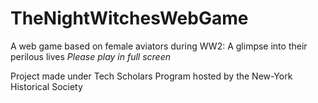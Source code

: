 # TheNightWitchesWebGame
A web game based on female aviators during WW2: A glimpse into their perilous lives *Please play in full screen* 

Project made under Tech Scholars Program hosted by the New-York Historical Society
